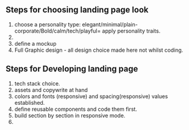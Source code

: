 ## Steps for choosing landing page look

1. choose a personality type: elegant/minimal/plain-corporate/Bold/calm/tech/playful= apply personality traits. 
2. 
3. define a mockup 
4. Full Graphic design - all design choice made here not whilst coding. 






## Steps for Developing landing page

1. tech stack choice.
2. assets and copywrite at hand 
3. colors and fonts (responsive) and spacing(responsive) values established. 
4. define reusable components and code them first. 
5. build section by section in responsive mode. 
6. 